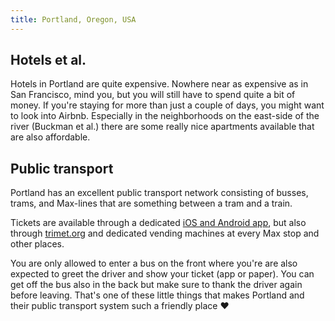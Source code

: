 ```yaml
---
title: Portland, Oregon, USA
---
```


## Hotels et al.

Hotels in Portland are quite expensive. Nowhere near as expensive as in San Francisco, mind you, but you will still have to spend quite a bit of money. If you're staying for more than just a couple of days, you might want to look into Airbnb. Especially in the neighborhoods on the east-side of the river (Buckman et al.) there are some really nice apartments available that are also affordable.

## Public transport

Portland has an excellent public transport network consisting of busses, trams, and Max-lines that are something between a tram and a train.

Tickets are available through a dedicated [iOS and Android app](http://trimet.org/app/index.htm), but also through [trimet.org](http://trimet.org) and dedicated vending machines at every Max stop and other places.

You are only allowed to enter a bus on the front where you're are also expected to greet the driver and show your ticket (app or paper). You can get off the bus also in the back but make sure to thank the driver again before leaving. That's one of these little things that makes Portland and their public transport system such a friendly place ❤️
